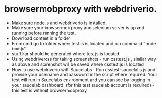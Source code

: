 
# browsermobproxy with webdriverio.
- Make sure node.js and webdriverio is installed.
- Make sure your browsermob proxy and selenium server is up and running before running the test. 
- Download content in a folder
- From cmd go to folder where test.js is located and run command "node test.js"
- stuff.har should be generated where test.js is located
- Using webdrivercss for taking screenshots - run csstest.js , similar way as above and scrrenshot will be saved where csstest.js is located
- How to use webdriverio with Saucelabs  - Run csstest-saucelabs.js and provide your username and password in the script where required. Your test will run in Saucelabs environment and you can see by logging in your saucelab dashboard. (for this test saucelab account is required) - this test is without browsermobproxy
